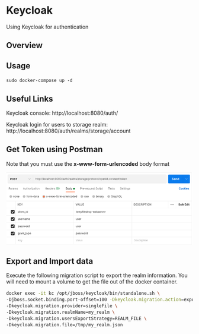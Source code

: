 # Keycloak

Using Keycloak for authentication

## Overview

## Usage

`sudo docker-compose up -d`
    
## Useful Links

Keycloak console: http://localhost:8080/auth/

Keycloak login for users to storage realm: http://localhost:8080/auth/realms/storage/account

## Get Token using Postman

Note that you must use the **x-www-form-urlencoded** body format

![Post Request](../../doc/keycloak_get_token.png)

## Export and Import data

Execute the following migration script to export the realm information. You will need to mount a volume to get the file
out of the docker container.

```bash
docker exec -it kc /opt/jboss/keycloak/bin/standalone.sh \
-Djboss.socket.binding.port-offset=100 -Dkeycloak.migration.action=export \
-Dkeycloak.migration.provider=singleFile \
-Dkeycloak.migration.realmName=my_realm \
-Dkeycloak.migration.usersExportStrategy=REALM_FILE \
-Dkeycloak.migration.file=/tmp/my_realm.json
```